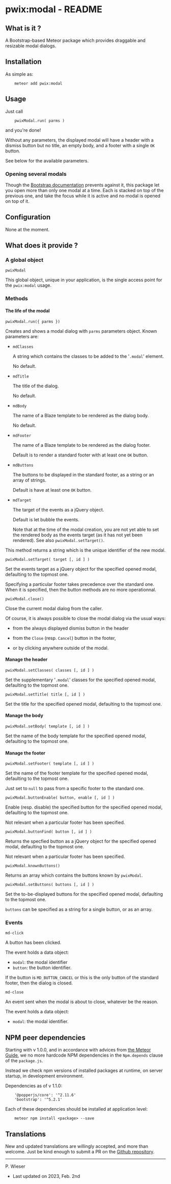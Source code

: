 # pwix:modal - README

## What is it ?

A Bootstrap-based Meteor package which provides draggable and resizable modal dialogs.

## Installation

As simple as:

```
    meteor add pwix:modal
```

## Usage

Just call
```
    pwixModal.run( parms )
```
and you're done!

Without any parameters, the displayed modal will have a header with a dismiss button but no title, an empty body, and a footer with a single `OK` button.

See below for the available parameters.

### Opening several modals

Though the [Bootstrap documentation](https://getbootstrap.com/docs/5.2/components/modal/) prevents against it, this package let you open more than only one modal at a time. Each is stacked on top of the previous one, and take the focus while it is active and no modal is opened on top of it.

## Configuration

None at the moment.

## What does it provide ?

### A global object

`pwixModal`

This global object, unique in your application, is the single access point for the `pwix:modal` usage.

### Methods

#### The life of the modal

`pwixModal.run({ parms })`

Creates and shows a modal dialog with `parms` parameters object. Known parameters are:

- `mdClasses`

    A string which contains the classes to be added to the '`.modal`' element.

    No default.

- `mdTitle`

    The title of the dialog.

    No default.

- `mdBody`

    The name of a Blaze template to be rendered as the dialog body.

    No default.

- `mdFooter`

    The name of a Blaze template to be rendered as the dialog footer.

    Default is to render a standard footer with at least one `OK` button.

- `mdButtons`

    The buttons to be displayed in the standard footer, as a string or an array of strings.

    Default is have at least one `OK` button.

- `mdTarget`

    The target of the events as a jQuery object.

    Default is let bubble the events.

    Note that at the time of the modal creation, you are not yet able to set the rendered body as the events target (as it has not yet been rendered). See also `pwixModal.setTarget()`.

This method returns a string which is the unique identifier of the new modal.

`pwixModal.setTarget( target [, id ] )`

Set the events target as a jQuery object for the specified opened modal, defaulting to the topmost one.

Specifying a particular footer takes precedence over the standard one. When it is specified, then the button methods are no more operationnal.

`pwixModal.close()`

Close the current modal dialog from the caller.

Of course, it is always possible to close the modal dialog via the usual ways:

- from the always displayed dismiss button in the header

- from the `Close` (resp. `Cancel`) button in the footer,

- or by clicking anywhere outside of the modal.

#### Manage the header

`pwixModal.setClasses( classes [, id ] )`

Set the supplementary '`.modal`' classes for the specified opened modal, defaulting to the topmost one.

`pwixModal.setTitle( title [, id ] )`

Set the title for the specified opened modal, defaulting to the topmost one.

#### Manage the body

`pwixModal.setBody( template [, id ] )`

Set the name of the body template for the specified opened modal, defaulting to the topmost one.

#### Manage the footer

`pwixModal.setFooter( template [, id ] )`

Set the name of the footer template for the specified opened modal, defaulting to the topmost one.

Just set to `null` to pass from a specific footer to the standard one.

`pwixModal.buttonEnable( button, enable [, id ] )`

Enable (resp. disable) the specified button for the specified opened modal, defaulting to the topmost one.

Not relevant when a particular footer has been specified.

`pwixModal.buttonFind( button [, id ] )`

Returns the specfied button as a jQuery object for the specified opened modal, defaulting to the topmost one.

Not relevant when a particular footer has been specified.

`pwixModal.knownButtons()`

Returns an array which contains the buttons known by `pwixModal`.

`pwixModal.setButtons( buttons [, id ] )`

Set the to-be-displayed buttons for the specified opened modal, defaulting to the topmost one.

`buttons` can be specified as a string for a single button, or as an array.

### Events

`md-click`

A button has been clicked.

The event holds a data object:

- `modal`: the modal identifier
- `button`: the button identifier.

If the button is `MD_BUTTON_CANCEL` or this is the only button of the standard footer, then the dialog is closed.

`md-close`

An event sent when the modal is about to close, whatever be the reason.

The event holds a data object:

- `modal`: the modal identifier.

## NPM peer dependencies

Starting with v 1.0.0, and in accordance with advices from [the Meteor Guide](https://guide.meteor.com/writing-atmosphere-packages.html#npm-dependencies), we no more hardcode NPM dependencies in the `Npm.depends` clause of the `package.js`. 

Instead we check npm versions of installed packages at runtime, on server startup, in development environment.

Dependencies as of v 1.1.0:
```
    '@popperjs/core': '^2.11.6'
    'bootstrap': '^5.2.1'
```
Each of these dependencies should be installed at application level:
```
    meteor npm install <package> --save
```

## Translations

New and updated translations are willingly accepted, and more than welcome. Just be kind enough to submit a PR on the [Github repository](https://github.com/trychlos/pwix-modal/pulls).

---
P. Wieser
- Last updated on 2023, Feb. 2nd
